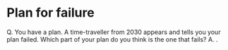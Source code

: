 # Plan for failure
Q. You have a plan. A time-traveller from 2030 appears and tells you your plan failed. Which part of your plan do you think is the one that fails?
A. .

<!-- {BearID:013EC601-8B4F-4FCE-BD96-B7F255265867-8877-000007DEF7B1782D} -->
